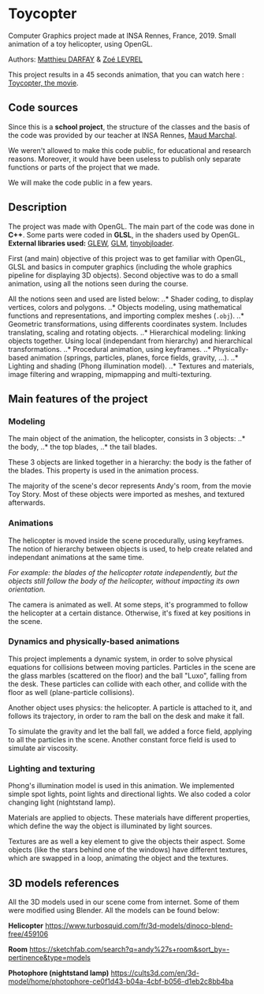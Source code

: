 # Toycopter
Computer Graphics project made at INSA Rennes, France, 2019. Small animation of a toy helicopter, using OpenGL.

Authors: [Matthieu DARFAY](https://www.github.com/mdarfay) & [Zoé LEVREL](https://www.github.com/zlevrel)

This project results in a 45 seconds animation, that you can watch here : [Toycopter, the movie](https://youtu.be/u-voBjlJ_RU).

## Code sources

Since this is a **school project**, the structure of the classes and the basis of the code was provided by our teacher at INSA Rennes, [Maud Marchal](https://people.rennes.inria.fr/Maud.Marchal/).

We weren't allowed to make this code public, for educational and research reasons. Moreover, it would have been useless to publish only separate functions or parts of the project that we made.

We will make the code public in a few years.

## Description
The project was made with OpenGL. The main part of the code was done in **C++**. Some parts were coded in **GLSL**, in the shaders used by OpenGL.
**External libraries used:** [GLEW](http://glew.sourceforge.net/), [GLM](https://glm.g-truc.net/0.9.9/index.html), [tinyobjloader](https://github.com/syoyo/tinyobjloader).

First (and main) objective of this project was to get familiar with OpenGL, GLSL and basics in computer graphics (including the whole graphics pipeline for displaying 3D objects).
Second objective was to do a small animation, using all the notions seen during the course.

All the notions seen and used are listed below:
..* Shader coding, to display vertices, colors and polygons.
..* Objects modeling, using mathematical functions and representations, and importing complex meshes (`.obj`).
..* Geometric transformations, using differents coordinates system. Includes translating, scaling and rotating objects.
..* Hierarchical modeling: linking objects together. Using local (independant from hierarchy) and hierarchical transformations.
..* Procedural animation, using keyframes.
..* Physically-based animation (springs, particles, planes, force fields, gravity, ...).
..* Lighting and shading (Phong illumination model).
..* Textures and materials, image filtering and wrapping, mipmapping and multi-texturing.

## Main features of the project
### Modeling
The main object of the animation, the helicopter, consists in 3 objects:
..* the body,
..* the top blades,
..* the tail blades.

These 3 objects are linked together in a hierarchy: the body is the father of the blades. This property is used in the animation process.

The majority of the scene's decor represents Andy's room, from the movie Toy Story. Most of these objects were imported as meshes, and textured afterwards.

### Animations
The helicopter is moved inside the scene procedurally, using keyframes. 
The notion of hierarchy between objects is used, to help create related and independant animations at the same time. 

*For example: the blades of the helicopter rotate independently, but the objects still follow the body of the helicopter, without impacting its own orientation.*

The camera is animated as well. At some steps, it's programmed to follow the helicopter at a certain distance. Otherwise, it's fixed at key positions in the scene.

### Dynamics and physically-based animations
This project implements a dynamic system, in order to solve physical equations for collisions between moving particles.
Particles in the scene are the glass marbles (scattered on the floor) and the ball "Luxo", falling from the desk.
These particles can collide with each other, and collide with the floor as well (plane-particle collisions).

Another object uses physics: the helicopter. A particle is attached to it, and follows its trajectory, in order to ram the ball on the desk and make it fall.

To simulate the gravity and let the ball fall, we added a force field, applying to all the particles in the scene. Another constant force field is used to simulate air viscosity.

### Lighting and texturing
Phong's illumination model is used in this animation. We implemented simple spot lights, point lights and directional lights.
We also coded a color changing light (nightstand lamp).

Materials are applied to objects. These materials have different properties, which define the way the object is illuminated by light sources.

Textures are as well a key element to give the objects their aspect. Some objects (like the stars behind one of the windows) have different textures, which are swapped in a loop, animating the object and the textures.

## 3D models references
All the 3D models used in our scene come from internet. Some of them were modified using Blender. All the models can be found below:

**Helicopter**
https://www.turbosquid.com/fr/3d-models/dinoco-blend-free/459106

**Room**
https://sketchfab.com/search?q=andy%27s+room&sort_by=-pertinence&type=models

**Photophore (nightstand lamp)**
https://cults3d.com/en/3d-model/home/photophore-ce0f1d43-b04a-4cbf-b056-d1eb2c8bb4ba
